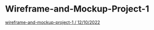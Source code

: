 # Wireframe-and-Mockup-Project-1
[wireframe-and-mockup-project-1 /  12/10/2022](https://miro.com/app/board/uXjVPOGQtVA=/?share_link_id=318807424841) <br>
